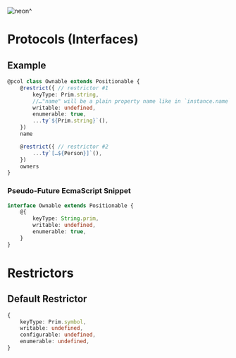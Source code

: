 ![neon^](https://placehold.it/120/c2ff23/ff23c2?text=neon^)

Protocols (Interfaces)
===

## Example

```ts
@pcol class Ownable extends Positionable {
    @restrict({ // restrictor #1
        keyType: Prim.string,
        //…"name" will be a plain property name like in `instance.name`
        writable: undefined,
        enumerable: true,
        ...ty`${Prim.string}`(),
    })
    name

    @restrict({ // restrictor #2
        ...ty`[…${Person}]`(),
    })
    owners
}
```

### Pseudo-Future EcmaScript Snippet
```ts
interface Ownable extends Positionable {
    @{
        keyType: String.prim,
        writable: undefined,
        enumerable: true,
    }
}
```


# Restrictors
## Default Restrictor

```ts
{
    keyType: Prim.symbol,
    writable: undefined,
    configurable: undefined,
    enumerable: undefined,
}
```
